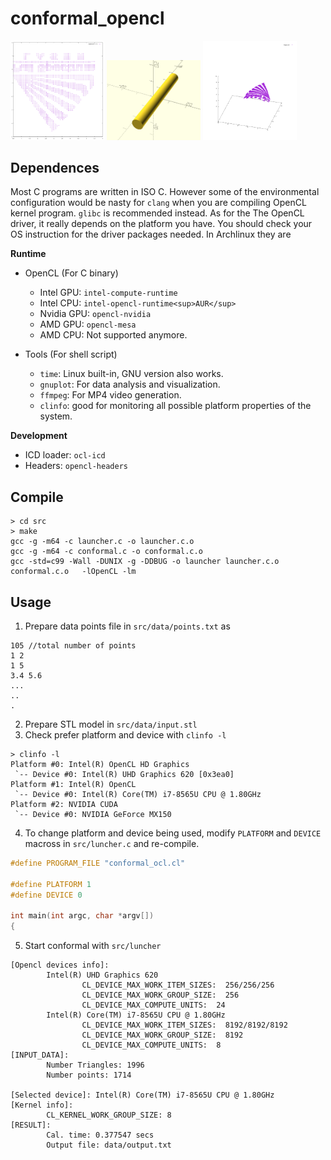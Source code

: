 # conformal_opencl
<img src="src/data/input.png" width="150">
<img src="src/data/input_stl.png" width="150">
<img src="src/data/output.png" width="150">

## Dependences

Most C programs are written in ISO C. However some of the environmental configuration would be nasty for `clang` when you are compiling OpenCL kernel program. `glibc` is recommended instead. As for the The OpenCL driver, it really depends on the platform you have. You should check your OS instruction for the driver packages needed. In Archlinux they are

**Runtime**
- OpenCL (For C binary)
	- Intel GPU: `intel-compute-runtime`
	- Intel CPU: `intel-opencl-runtime<sup>AUR</sup>`
	- Nvidia GPU: `opencl-nvidia`
	- AMD GPU: `opencl-mesa`
	- AMD CPU: Not supported anymore.

- Tools (For shell script)
	- `time`: Linux built-in, GNU version also works.
	- `gnuplot`: For data analysis and visualization.
	- `ffmpeg`: For MP4 video generation.
	- `clinfo`: good for monitoring all possible platform properties of the system.

**Development**
- ICD loader: `ocl-icd`
- Headers: `opencl-headers`
## Compile
```shell
> cd src
> make
gcc -g -m64 -c launcher.c -o launcher.c.o
gcc -g -m64 -c conformal.c -o conformal.c.o
gcc -std=c99 -Wall -DUNIX -g -DDBUG -o launcher launcher.c.o conformal.c.o   -lOpenCL -lm
```
## Usage
1. Prepare data points file in `src/data/points.txt` as
```
105 //total number of points
1 2
1 5
3.4 5.6
...
..
.
```
2. Prepare STL model in `src/data/input.stl`
3. Check prefer platform and device with `clinfo -l`
```shell
> clinfo -l
Platform #0: Intel(R) OpenCL HD Graphics
 `-- Device #0: Intel(R) UHD Graphics 620 [0x3ea0]
Platform #1: Intel(R) OpenCL
 `-- Device #0: Intel(R) Core(TM) i7-8565U CPU @ 1.80GHz
Platform #2: NVIDIA CUDA
 `-- Device #0: NVIDIA GeForce MX150
 ```
 4. To change platform and device being used, modify `PLATFORM` and `DEVICE` macross in `src/luncher.c` and re-compile.
```c
#define PROGRAM_FILE "conformal_ocl.cl"

#define PLATFORM 1
#define DEVICE 0

int main(int argc, char *argv[])
{
```
5. Start conformal with `src/luncher`
```shell
[Opencl devices info]:
        Intel(R) UHD Graphics 620
                CL_DEVICE_MAX_WORK_ITEM_SIZES:  256/256/256
                CL_DEVICE_MAX_WORK_GROUP_SIZE:  256
                CL_DEVICE_MAX_COMPUTE_UNITS:  24
        Intel(R) Core(TM) i7-8565U CPU @ 1.80GHz
                CL_DEVICE_MAX_WORK_ITEM_SIZES:  8192/8192/8192
                CL_DEVICE_MAX_WORK_GROUP_SIZE:  8192
                CL_DEVICE_MAX_COMPUTE_UNITS:  8
[INPUT_DATA]:
        Number Triangles: 1996
        Number points: 1714

[Selected device]: Intel(R) Core(TM) i7-8565U CPU @ 1.80GHz
[Kernel info]:
        CL_KERNEL_WORK_GROUP_SIZE: 8
[RESULT]:
        Cal. time: 0.377547 secs
        Output file: data/output.txt
```

